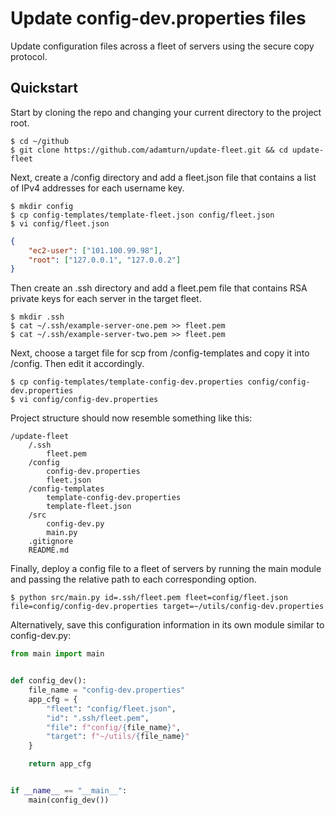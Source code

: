 # Update config-dev.properties files
Update configuration files across a fleet of servers using the secure copy protocol.

## Quickstart
Start by cloning the repo and changing your current directory to the project root.
```shell
$ cd ~/github
$ git clone https://github.com/adamturn/update-fleet.git && cd update-fleet
```

Next, create a /config directory and add a fleet.json file that contains a list of IPv4 addresses for each username key.
```shell
$ mkdir config
$ cp config-templates/template-fleet.json config/fleet.json
$ vi config/fleet.json
```
```json
{
    "ec2-user": ["101.100.99.98"],
    "root": ["127.0.0.1", "127.0.0.2"]
}
```

Then create an .ssh directory and add a fleet.pem file that contains RSA private keys for each server in the target fleet.
```shell
$ mkdir .ssh
$ cat ~/.ssh/example-server-one.pem >> fleet.pem
$ cat ~/.ssh/example-server-two.pem >> fleet.pem
```

Next, choose a target file for scp from /config-templates and copy it into /config. Then edit it accordingly.
```shell
$ cp config-templates/template-config-dev.properties config/config-dev.properties
$ vi config/config-dev.properties
```

Project structure should now resemble something like this:
```
/update-fleet
    /.ssh
        fleet.pem
    /config
        config-dev.properties
        fleet.json
    /config-templates
        template-config-dev.properties
        template-fleet.json
    /src
        config-dev.py
        main.py
    .gitignore
    README.md
```

Finally, deploy a config file to a fleet of servers by running the main module and passing the relative path to each corresponding option.
```shell
$ python src/main.py id=.ssh/fleet.pem fleet=config/fleet.json file=config/config-dev.properties target=~/utils/config-dev.properties
```

Alternatively, save this configuration information in its own module similar to config-dev.py:
```python
from main import main


def config_dev():
    file_name = "config-dev.properties"
    app_cfg = {
        "fleet": "config/fleet.json",
        "id": ".ssh/fleet.pem",
        "file": f"config/{file_name}",
        "target": f"~/utils/{file_name}"
    }

    return app_cfg


if __name__ == "__main__":
    main(config_dev())
```
